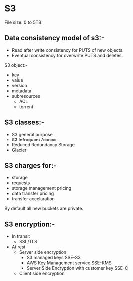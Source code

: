 # S3

File size: 0 to 5TB.

## Data consistency model of s3:-
  - Read after write consistency for PUTS of new objects.
  - Eventual consistency for overwrite PUTS and deletes.

S3 object:-
 - key
 - value
 - version
 - metadata
 - subresources
     - ACL
     - torrent

## S3 classes:-
  - S3 general purpose
  - S3 Infrequent Access
  - Reduced Redundancy Storage
  - Glacier

## S3 charges for:-
  - storage
  - requests
  - storage management pricing
  - data transfer pricing
  - transfer accelaration

By default all new buckets are private.

## S3 encryption:-
  - In transit
      - SSL/TLS
  - At rest
      - Server side encryption
          - S3 managed keys SSE-S3
          - AWS Key Management service SSE-KMS
          - Server Side Encryption with customer key SSE-C
      - Client side encryption
